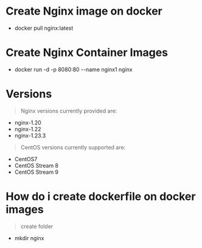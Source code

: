 # Create Nginx image on docker
- docker pull nginx:latest
# Create Nginx Container Images
- docker run -d -p 8080:80 --name nginx1 nginx
#  Versions
> Nginx versions currently provided are:
* nginx-1.20
* nginx-1.22
* nginx-1.23.3
> CentOS versions currently supported are:
* CentOS7
* CentOS Stream 8
* CentOS Stream 9
# How do i create dockerfile on docker images
> create folder
 - mkdir nginx

 
